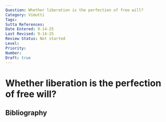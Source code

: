 ```yaml
---
Question: Whether liberation is the perfection of free will?
Category: Vimutti
Tags: 
Sutta References: 
Date Entered: 9-14-25
Last Revised: 9-14-25
Review Status: Not started
Level: 
Priority: 
Number: 
Draft: true
---
```


# Whether liberation is the perfection of free will?

## Bibliography

<!-- 

Notes:



-->